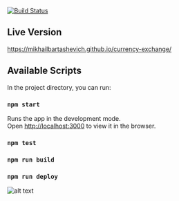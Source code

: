 [![Build Status](https://travis-ci.com/mikhailbartashevich/currency-exchange.svg?branch=prod)](https://travis-ci.com/mikhailbartashevich/currency-exchange)

## Live Version

https://mikhailbartashevich.github.io/currency-exchange/

## Available Scripts

In the project directory, you can run:

### `npm start`

Runs the app in the development mode.<br>
Open [http://localhost:3000](http://localhost:3000) to view it in the browser.

### `npm test`
### `npm run build`
### `npm run deploy`

![alt text](https://raw.githubusercontent.com/mikhailbartashevich/currency-exchange/d2c08ccf8fa057bc55c3dc3e277249e8794f0060/docs/screen.png)
